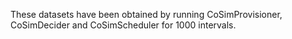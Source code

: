 These datasets have been obtained by running CoSimProvisioner, CoSimDecider and CoSimScheduler for 1000 intervals.